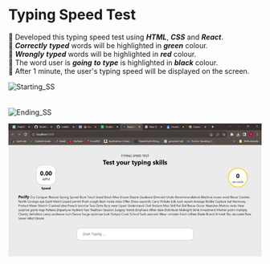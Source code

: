 <h1>Typing Speed Test</h1>

📌 Developed this typing speed test using ___HTML___, ___CSS___ and ___React___.<br>
📌 ___Correctly___ ___typed___ words will be highlighted in ___green___ colour. <br>
📌 ___Wrongly___ ___typed___ words will be highlighted in ___red___ colour.<br>
📌 The word user is ___going___ ___to___ ___type___ is highlighted in ___black___ colour.<br>
📌 After 1 minute, the user's typing speed will be displayed on the screen.<br>

<img width="596" alt="Starting_SS" src="https://github.com/Shubhada249/typing-speed-test/assets/84717400/674622b8-dad6-47b0-bebb-9450626800c5"><br><br><br>
<img width="596" alt="Ending_SS" src="https://github.com/Shubhada249/typing-speed-test/assets/84717400/7e13bc85-b363-49ff-afdc-5a6ce108deb3">

![](https://github.com/Shubhada249/typing-speed-test/blob/master/TYPING_SPEED_TEST_GIF.gif)
